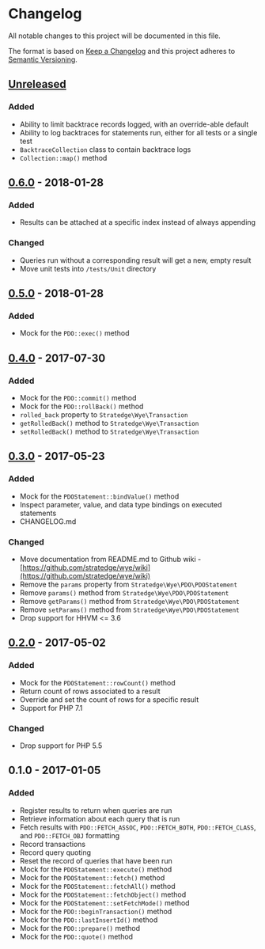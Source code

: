 # Changelog
All notable changes to this project will be documented in this file.

The format is based on [Keep a Changelog](http://keepachangelog.com/)
and this project adheres to [Semantic Versioning](http://semver.org/).

## [Unreleased]
### Added
- Ability to limit backtrace records logged, with an override-able default
- Ability to log backtraces for statements run, either for all tests or a single test
- `BacktraceCollection` class to contain backtrace logs
- `Collection::map()` method

## [0.6.0] - 2018-01-28
### Added
- Results can be attached at a specific index instead of always appending

### Changed
- Queries run without a corresponding result will get a new, empty result
- Move unit tests into `/tests/Unit` directory

## [0.5.0] - 2018-01-28
### Added
- Mock for the `PDO::exec()` method

## [0.4.0] - 2017-07-30
### Added
- Mock for the `PDO::commit()` method
- Mock for the `PDO::rollBack()` method
- `rolled_back` property to `Stratedge\Wye\Transaction`
- `getRolledBack()` method to `Stratedge\Wye\Transaction`
- `setRolledBack()` method to `Stratedge\Wye\Transaction`

## [0.3.0] - 2017-05-23
### Added
- Mock for the `PDOStatement::bindValue()` method
- Inspect parameter, value, and data type bindings on executed statements
- CHANGELOG.md

### Changed
- Move documentation from README.md to Github wiki - [https://github.com/stratedge/wye/wiki](https://github.com/stratedge/wye/wiki)
- Remove the `params` property from `Stratedge\Wye\PDO\PDOStatement`
- Remove `params()` method from `Stratedge\Wye\PDO\PDOStatement`
- Remove `getParams()` method from `Stratedge\Wye\PDO\PDOStatement`
- Remove `setParams()` method from `Stratedge\Wye\PDO\PDOStatement`
- Drop support for HHVM <= 3.6

## [0.2.0] - 2017-05-02
### Added
- Mock for the `PDOStatement::rowCount()` method
- Return count of rows associated to a result
- Override and set the count of rows for a specific result
- Support for PHP 7.1

### Changed
- Drop support for PHP 5.5

## 0.1.0 - 2017-01-05
### Added
- Register results to return when queries are run
- Retrieve information about each query that is run
- Fetch results with `PDO::FETCH_ASSOC`, `PDO::FETCH_BOTH`, `PDO::FETCH_CLASS`,
    and `PDO::FETCH_OBJ` formatting
- Record transactions
- Record query quoting
- Reset the record of queries that have been run
- Mock for the `PDOStatement::execute()` method
- Mock for the `PDOStatement::fetch()` method
- Mock for the `PDOStatement::fetchAll()` method
- Mock for the `PDOStatement::fetchObject()` method
- Mock for the `PDOStatement::setFetchMode()` method
- Mock for the `PDO::beginTransaction()` method
- Mock for the `PDO::lastInsertId()` method
- Mock for the `PDO::prepare()` method
- Mock for the `PDO::quote()` method

[Unreleased]: https://github.com/stratedge/wye/compare/v0.6.0...HEAD
[0.6.0]: https://github.com/stratedge/wye/compare/v0.5.0...v0.6.0
[0.5.0]: https://github.com/stratedge/wye/compare/v0.4.0...v0.5.0
[0.4.0]: https://github.com/stratedge/wye/compare/v0.3.0...v0.4.0
[0.3.0]: https://github.com/stratedge/wye/compare/v0.2.0...v0.3.0
[0.2.0]: https://github.com/stratedge/wye/compare/v0.1.0...v0.2.0
